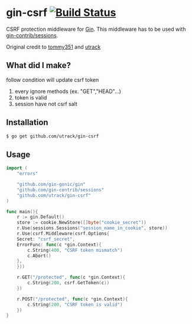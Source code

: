 # gin-csrf [![Build Status](https://travis-ci.org/utrack/gin-csrf.svg?branch=master)](https://travis-ci.org/utrack/gin-csrf)

CSRF protection middleware for [Gin]. This middleware has to be used with [gin-contrib/sessions](https://github.com/gin-contrib/sessions).

Original credit to [tommy351](https://github.com/tommy351/gin-csrf) and [utrack](https://github.com/utrack/gin-csrf)

## What did I make?
follow condition will update csrf token
1. every ignore methods (ex. "GET","HEAD"...)
2. token is valid
3. session have not csrf salt

## Installation

``` bash
$ go get github.com/utrack/gin-csrf
```

## Usage

``` go
import (
    "errors"

    "github.com/gin-gonic/gin"
    "github.com/gin-contrib/sessions"
    "github.com/utrack/gin-csrf"
)

func main(){
    r := gin.Default()
    store := cookie.NewStore([]byte("cookie_secret"))
    r.Use(sessions.Sessions("session_name_in_cookie", store))
    r.Use(csrf.Middleware(csrf.Options{
	Secret: "csrf_secret",
	ErrorFunc: func(c *gin.Context){
		c.String(400, "CSRF token mismatch")
		c.Abort()
	},
    }))

    r.GET("/protected", func(c *gin.Context){
        c.String(200, csrf.GetToken(c))
    })

    r.POST("/protected", func(c *gin.Context){
        c.String(200, "CSRF token is valid")
    })
}
```

[Gin]: http://gin-gonic.github.io/gin/
[gin-sessions]: https://github.com/utrack/gin-sessions
